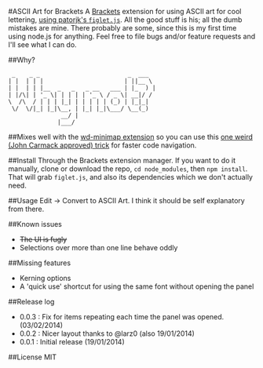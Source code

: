 #ASCII Art for Brackets
A [Brackets](http://brackets.io/) extension for using ASCII art for cool lettering, [using patorjk's `figlet.js`](https://github.com/patorjk/figlet.js). All the good stuff is his; all the dumb mistakes are mine. There probably are some, since this is my first time using node.js for anything. Feel free to file bugs and/or feature requests and I'll see what I can do.  

##Why?

     _    _ _                         _  ___  
    | |  | | |                       | ||__ \ 
    | |  | | |__  _   _   _ __   ___ | |_  ) |
    | |/\| | '_ \| | | | | '_ \ / _ \| __|/ / 
    \  /\  / | | | |_| | | | | | (_) | |_|_|  
     \/  \/|_| |_|\__, | |_| |_|\___/ \__(_)  
                   __/ |                      
                  |___/                       


##Mixes well
with the [wd-minimap extension](https://github.com/websiteduck/brackets-wdminimap) so you can use this [one weird (John Carmack approved) trick](http://klogk.com/posts/use-ascii-art-in-sublime-text/) for faster code navigation. 

##Install
Through the Brackets extension manager. If you want to do it manually, clone or download the repo, `cd node_modules`, then `npm install`. That will grab `figlet.js`, and also its dependencies which we don't actually need. 

##Usage
Edit -> Convert to ASCII Art. I think it should be self explanatory from there. 

##Known issues
- ~~The UI is fugly~~
- Selections over more than one line behave oddly

##Missing features
- Kerning options
- A 'quick use' shortcut for using the same font without opening the panel

##Release log
- 0.0.3 : Fix for items repeating each time the panel was opened. (03/02/2014)
- 0.0.2 : Nicer layout thanks to @larz0 (also 19/01/2014)
- 0.0.1 : Initial release (19/01/2014)

##License
MIT
